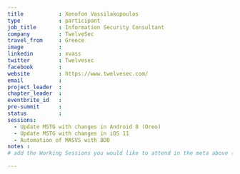 ```yaml
---
title           : Xenofon Vassilakopoulos
type            : participant
job_title       : Information Security Consultant
company         : TwelveSec
travel_from     : Greece
image           : 
linkedin        : xvass
twitter         : Twelvesec
facebook        :
website         : https://www.twelvesec.com/
email           : 
project_leader  :
chapter_leader  :
eventbrite_id   :
pre-summit      :
status          :
sessions:
  - Update MSTG with changes in Android 8 (Oreo)
  - Update MSTG with changes in iOS 11
  - Automation of MASVS with BDD
notes :
# add the Working Sessions you would like to attend in the meta above (use the session's title) e.g. sessions (one per line): -Security Playbooks Diagrams -Hackathon Daily Sessions

---
```


<!-- put more details about participant here -->
